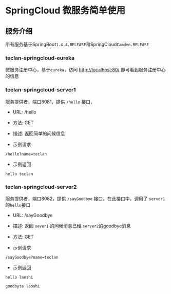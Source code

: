 # SpringCloud 微服务简单使用

## 服务介绍

所有服务基于SpringBoot`1.4.4.RELEASE`和SpringCloud`Camden.RELEASE`

### teclan-springcloud-eureka 

微服务注册中心，基于`eureka`，访问 [http://localhost:80/](http://localhost:80/) 即可看到服务注册中心的信息

### teclan-springcloud-server1

服务提供者，端口8081，提供 `/hello` 接口，

- URL: /hello

- 方法: GET

- 描述: 返回简单的问候信息

- 示例请求 

`
/hello?name=teclan
`

- 示例返回

`
 hello teclan
`

### teclan-springcloud-server2


服务提供者，端口8082，提供 `/sayGoodbye` 接口，在此接口中，调用了 `server1`的`hello`接口

- URL: /sayGoodbye

- 描述: 返回 `sever1` 的问候消息已经 `server2`的goodbye消息 

- 方法: GET

- 示例请求 

`
/sayGoodbye?name=teclan
`

- 示例返回

```
hello laoshi

goodbyte laoshi
```
 
 

 
